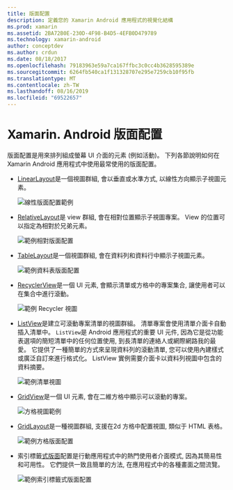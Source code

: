 ```yaml
---
title: 版面配置
description: 定義您的 Xamarin Android 應用程式的視覺化結構
ms.prod: xamarin
ms.assetid: 2BA72B0E-230D-4F98-B4D5-4EFB0D479789
ms.technology: xamarin-android
author: conceptdev
ms.author: crdun
ms.date: 08/18/2017
ms.openlocfilehash: 79183963e59a7ca167ffbc3c0cc4b3628595389e
ms.sourcegitcommit: 6264fb540ca1f131328707e295e7259cb10f95fb
ms.translationtype: MT
ms.contentlocale: zh-TW
ms.lasthandoff: 08/16/2019
ms.locfileid: "69522657"
---
```

# <a name="xamarinandroid-layouts"></a>Xamarin. Android 版面配置

版面配置是用來排列組成螢幕 UI 介面的元素 (例如活動)。 下列各節說明如何在 Xamarin Android 應用程式中使用最常使用的版面配置。

- [LinearLayout](~/android/user-interface/layouts/linear-layout.md)是一個視圖群組, 會以垂直或水準方式, 以線性方向顯示子視圖元素。

    ![線性版面配置範例](images/linear-layout.png)

- [RelativeLayout](~/android/user-interface/layouts/relative-layout.md)是 view 群組, 會在相對位置顯示子視圖專案。 View 的位置可以指定為相對於兄弟元素。

    ![範例相對版面配置](images/relative-layout.png)

- [TableLayout](~/android/user-interface/layouts/table-layout.md)是一個視圖群組, 會在資料列和資料行中顯示子視圖元素。

    ![範例資料表版面配置](images/table-layout.png)

- [RecyclerView](~/android/user-interface/layouts/recycler-view/index.md)是一個 UI 元素, 會顯示清單或方格中的專案集合, 讓使用者可以在集合中進行滾動。

    ![範例 Recycler 視圖](images/recycler-view.png)

- [ListView](~/android/user-interface/layouts/list-view/index.md)是建立可滾動專案清單的視圖群組。 清單專案會使用清單介面卡自動插入清單中。 `ListView`是 Android 應用程式的重要 UI 元件, 因為它是從功能表選項的簡短清單中的任何位置使用, 到長清單的連絡人或網際網路我的最愛。 它提供了一種簡單的方式來呈現資料列的滾動清單, 您可以使用內建樣式或廣泛自訂來進行格式化。 ListView 實例需要介面卡以資料列視圖中包含的資料摘要。

    ![範例清單視圖](images/list-view.png)

- [GridView](~/android/user-interface/layouts/grid-view.md)是一個 UI 元素, 會在二維方格中顯示可以滾動的專案。

    ![方格視圖範例](images/grid-view.png)

- [GridLayout](~/android/user-interface/layouts/grid-layout.md)是一種視圖群組, 支援在2d 方格中配置視圖, 類似于 HTML 表格。

    ![範例方格版面配置](images/grid-layout.png)

- 索引標籤[式版面](~/android/user-interface/layouts/tab-layout/index.md)配置是行動應用程式中的熱門使用者介面模式, 因為其簡易性和可用性。 它們提供一致且簡單的方法, 在應用程式中的各種畫面之間流覽。

    ![範例索引標籤式版面配置](images/tabbed-layout.png)
 
